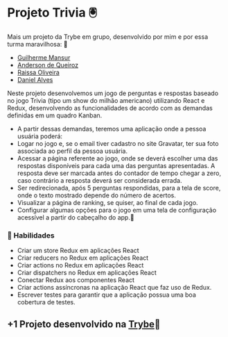 # Projeto Trivia 🖲️

Mais um projeto da Trybe em grupo, desenvolvido por mim e por essa turma maravilhosa: 🍾
* [Guilherme Mansur](https://github.com/alanguilhermeM)
* [Anderson de Queiroz](https://github.com/andersonqf)
* [Raissa Oliveira](https://github.com/raissaGDOliveira)
* [Daniel Alves](https://github.com/DanielAlvesDev)

Neste projeto desenvolvemos um jogo de perguntas e respostas baseado no jogo Trivia (tipo um show do milhão americano) utilizando React e Redux, desenvolvendo as funcionalidades de acordo com as demandas definidas em um quadro Kanban. 

* A partir dessas demandas, teremos uma aplicação onde a pessoa usuária poderá:
* Logar no jogo e, se o email tiver cadastro no site Gravatar, ter sua foto associada ao perfil da pessoa usuária.
* Acessar a página referente ao jogo, onde se deverá escolher uma das respostas disponíveis para cada uma das perguntas apresentadas. A resposta deve ser marcada antes do contador de tempo chegar a zero, caso contrário a resposta deverá ser considerada errada.
* Ser redirecionada, após 5 perguntas respondidas, para a tela de score, onde o texto mostrado depende do número de acertos.
* Visualizar a página de ranking, se quiser, ao final de cada jogo.
* Configurar algumas opções para o jogo em uma tela de configuração acessível a partir do cabeçalho do app.🏁

### 📝 Habilidades

* Criar um store Redux em aplicações React
* Criar reducers no Redux em aplicações React
* Criar actions no Redux em aplicações React
* Criar dispatchers no Redux em aplicações React
* Conectar Redux aos componentes React
* Criar actions assíncronas na aplicação React que faz uso de Redux.
* Escrever testes para garantir que a aplicação possua uma boa cobertura de testes.

## +1 Projeto desenvolvido na [Trybe](https://www.betrybe.com/)💚
